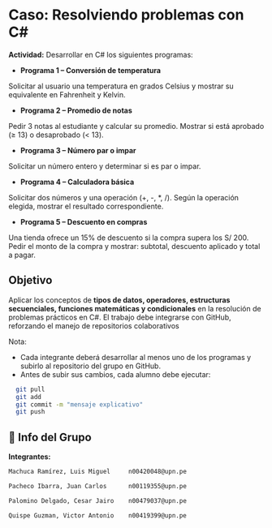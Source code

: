 
# Caso: Resolviendo problemas con C#

**Actividad:**
Desarrollar en C# los siguientes programas:

- **Programa 1 – Conversión de temperatura**

Solicitar al usuario una temperatura en grados Celsius y mostrar su
equivalente en Fahrenheit y Kelvin.

- **Programa 2 – Promedio de notas**

Pedir 3 notas al estudiante y calcular su promedio. Mostrar si está
aprobado (≥ 13) o desaprobado (< 13).

- **Programa 3 – Número par o impar**

Solicitar un número entero y determinar si es par o impar.

- **Programa 4 – Calculadora básica**

Solicitar dos números y una operación (+, -, *, /). Según la operación
elegida, mostrar el resultado correspondiente.

- **Programa 5 – Descuento en compras**

Una tienda ofrece un 15% de descuento si la compra supera los S/ 200.
Pedir el monto de la compra y mostrar: subtotal, descuento aplicado y
total a pagar.

## Objetivo

Aplicar los conceptos de **tipos de datos, operadores,
estructuras secuenciales, funciones matemáticas y condicionales** en la
resolución de problemas prácticos en C#.
El trabajo debe integrarse con GitHub, reforzando el manejo de repositorios
colaborativos

Nota:

- Cada integrante deberá desarrollar al menos uno de los programas y subirlo al repositorio del grupo en GitHub.
- Antes de subir sus cambios, cada alumno debe ejecutar:

```bash
  git pull
  git add
  git commit -m "mensaje explicativo"
  git push
```
    
## 🚀 Info del Grupo

**Integrantes:**

```bash
Machuca Ramírez, Luis Miguel     n00420048@upn.pe

Pacheco Ibarra, Juan Carlos      n00119355@upn.pe

Palomino Delgado, Cesar Jairo    n00479037@upn.pe

Quispe Guzman, Victor Antonio    n00419399@upn.pe
```